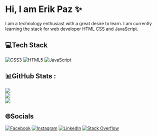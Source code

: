 # Hi, I am Erik Paz ✨
I am a technology enthusiast with a great desire to learn. I am currently learning the stack for web developer HTML CSS and JavaScript.

## 💻Tech Stack
![CSS3](https://img.shields.io/badge/css3-%231572B6.svg?style=for-the-badge&logo=css3&logoColor=white) ![HTML5](https://img.shields.io/badge/html5-%23E34F26.svg?style=for-the-badge&logo=html5&logoColor=white) ![JavaScript](https://img.shields.io/badge/javascript-%23323330.svg?style=for-the-badge&logo=javascript&logoColor=%23F7DF1E)
## 📊GitHub Stats :
![](https://github-readme-stats.vercel.app/api?username=iamerikpaz&theme=radical&hide_border=false&include_all_commits=false&count_private=true)<br/>
![](https://github-readme-streak-stats.herokuapp.com/?user=iamerikpaz&theme=radical&hide_border=false)<br/>
![](https://github-readme-stats.vercel.app/api/top-langs/?username=iamerikpaz&theme=radical&hide_border=false&include_all_commits=false&count_private=true&layout=compact)

## 🌐Socials
[![Facebook](https://img.shields.io/badge/Facebook-%231877F2.svg?logo=Facebook&logoColor=white)](https://facebook.com/iamerikpaz) [![Instagram](https://img.shields.io/badge/Instagram-%23E4405F.svg?logo=Instagram&logoColor=white)](https://instagram.com/iamerikpaz) [![LinkedIn](https://img.shields.io/badge/LinkedIn-%230077B5.svg?logo=linkedin&logoColor=white)](https://linkedin.com/in/erikpaz) [![Stack Overflow](https://img.shields.io/badge/-Stackoverflow-FE7A16?logo=stack-overflow&logoColor=white)](https://stackoverflow.com/users/14480835) 

<!--
**iamerikpaz/iamerikpaz** is a ✨ _special_ ✨ repository because its `README.md` (this file) appears on your GitHub profile.

Here are some ideas to get you started:

- 🔭 I’m currently working on ...
- 🌱 I’m currently learning ...
- 👯 I’m looking to collaborate on ...
- 🤔 I’m looking for help with ...
- 💬 Ask me about ...
- 📫 How to reach me: ...
- 😄 Pronouns: ...
- ⚡ Fun fact: ...
-->
